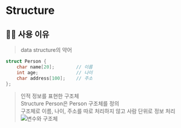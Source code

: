 # Structure

## 🤷‍♂️ 사용 이유
> data structure의 약어<br>
```c
struct Person {
    char name[20];        // 이름
    int age;              // 나이
    char address[100];    // 주소
};
```
> 인적 정보를 표현한 구조체<br>
> Structure Person은 Person 구조체를 정의<br>
> 구조체로 이름, 나이, 주소를 따로 처리하지 않고 사람 단위로 정보 처리
![변수와 구조체](https://dojang.io/pluginfile.php/471/mod_page/content/22/unit48-1.png)